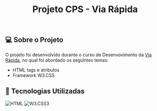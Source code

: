 <div align="center">
<h1>Projeto CPS - Via Rápida</h1>
</div>

<br />

## 💻 Sobre o Projeto

O projeto foi desenvolvido durante o curso de Desenvovimento da [Via Rápida](https://www.cursosviarapida.sp.gov.br/home), no qual foi abordado os seguintes temas:

- HTML tags e atributos
- Framework W3.CSS

## 🚀 Tecnologias Utilizadas

![HTML](https://img.shields.io/badge/HTML5-E34F26?style=for-the-badge&logo=html5&logoColor=white)
![W3.CSS3](https://img.shields.io/badge/w3.CSS3-1572B6?style=for-the-badge&logo=css3&logoColor=white)






